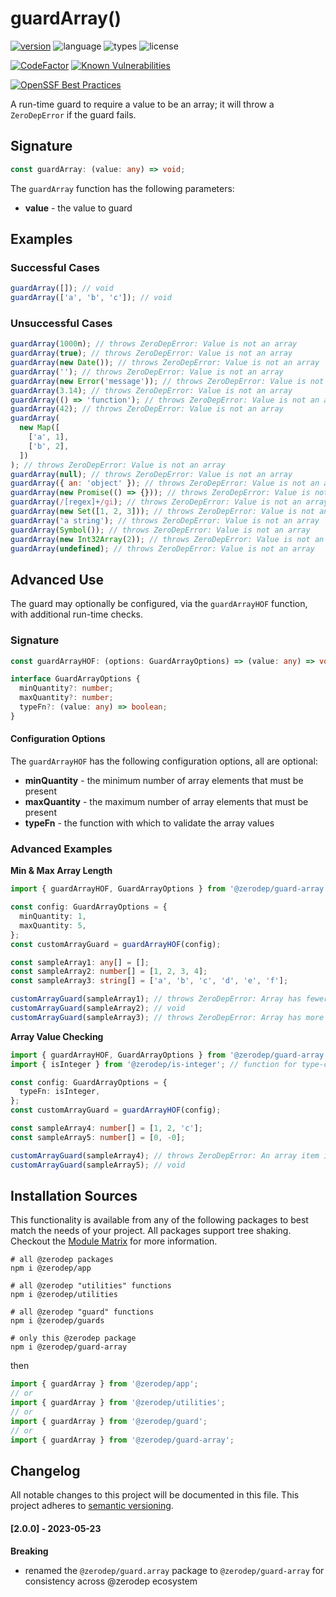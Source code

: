 # guardArray()

[![version](https://img.shields.io/npm/v/@zerodep/guard-array?style=flat-square&color=blue)](https://www.npmjs.com/package/@zerodep/guard-array)
![language](https://img.shields.io/badge/typescript-100%25-blue?style=flat-square)
![types](https://img.shields.io/badge/types-included-blue?style=flat-square)
![license](https://img.shields.io/github/license/cdepage/zerodep?color=blue&style=flat-square)

[![CodeFactor](https://www.codefactor.io/repository/github/cdepage/zerodep/badge)](https://www.codefactor.io/repository/github/cdepage/zerodep)
[![Known Vulnerabilities](https://snyk.io/test/github/cdepage/zerodep/badge.svg)](https://snyk.io/test/github/cdepage/zerodep)

[![OpenSSF Best Practices](https://www.bestpractices.dev/projects/9225/badge)](https://www.bestpractices.dev/projects/9225)

A run-time guard to require a value to be an array; it will throw a `ZeroDepError` if the guard fails.

## Signature

```typescript
const guardArray: (value: any) => void;
```

The `guardArray` function has the following parameters:

- **value** - the value to guard

## Examples

### Successful Cases

```javascript
guardArray([]); // void
guardArray(['a', 'b', 'c']); // void
```

### Unsuccessful Cases

```javascript
guardArray(1000n); // throws ZeroDepError: Value is not an array
guardArray(true); // throws ZeroDepError: Value is not an array
guardArray(new Date()); // throws ZeroDepError: Value is not an array
guardArray(''); // throws ZeroDepError: Value is not an array
guardArray(new Error('message')); // throws ZeroDepError: Value is not an array
guardArray(3.14); // throws ZeroDepError: Value is not an array
guardArray(() => 'function'); // throws ZeroDepError: Value is not an array
guardArray(42); // throws ZeroDepError: Value is not an array
guardArray(
  new Map([
    ['a', 1],
    ['b', 2],
  ])
); // throws ZeroDepError: Value is not an array
guardArray(null); // throws ZeroDepError: Value is not an array
guardArray({ an: 'object' }); // throws ZeroDepError: Value is not an array
guardArray(new Promise(() => {})); // throws ZeroDepError: Value is not an array
guardArray(/[regex]+/gi); // throws ZeroDepError: Value is not an array
guardArray(new Set([1, 2, 3])); // throws ZeroDepError: Value is not an array
guardArray('a string'); // throws ZeroDepError: Value is not an array
guardArray(Symbol()); // throws ZeroDepError: Value is not an array
guardArray(new Int32Array(2)); // throws ZeroDepError: Value is not an array
guardArray(undefined); // throws ZeroDepError: Value is not an array
```

## Advanced Use

The guard may optionally be configured, via the `guardArrayHOF` function, with additional run-time checks.

### Signature

```typescript
const guardArrayHOF: (options: GuardArrayOptions) => (value: any) => void;

interface GuardArrayOptions {
  minQuantity?: number;
  maxQuantity?: number;
  typeFn?: (value: any) => boolean;
}
```

#### Configuration Options

The `guardArrayHOF` has the following configuration options, all are optional:

- **minQuantity** - the minimum number of array elements that must be present
- **maxQuantity** - the maximum number of array elements that must be present
- **typeFn** - the function with which to validate the array values

### Advanced Examples

**Min & Max Array Length**

```typescript
import { guardArrayHOF, GuardArrayOptions } from '@zerodep/guard-array';

const config: GuardArrayOptions = {
  minQuantity: 1,
  maxQuantity: 5,
};
const customArrayGuard = guardArrayHOF(config);

const sampleArray1: any[] = [];
const sampleArray2: number[] = [1, 2, 3, 4];
const sampleArray3: string[] = ['a', 'b', 'c', 'd', 'e', 'f'];

customArrayGuard(sampleArray1); // throws ZeroDepError: Array has fewer than 1 items
customArrayGuard(sampleArray2); // void
customArrayGuard(sampleArray3); // throws ZeroDepError: Array has more than 5 items
```

**Array Value Checking**

```typescript
import { guardArrayHOF, GuardArrayOptions } from '@zerodep/guard-array';
import { isInteger } from '@zerodep/is-integer'; // function for type-checking

const config: GuardArrayOptions = {
  typeFn: isInteger,
};
const customArrayGuard = guardArrayHOF(config);

const sampleArray4: number[] = [1, 2, 'c'];
const sampleArray5: number[] = [0, -0];

customArrayGuard(sampleArray4); // throws ZeroDepError: An array item is of the incorrect type
customArrayGuard(sampleArray5); // void
```

## Installation Sources

This functionality is available from any of the following packages to best match the needs of your project. All packages support tree shaking. Checkout the [Module Matrix](/) for more information.

```shell
# all @zerodep packages
npm i @zerodep/app

# all @zerodep "utilities" functions
npm i @zerodep/utilities

# all @zerodep "guard" functions
npm i @zerodep/guards

# only this @zerodep package
npm i @zerodep/guard-array
```

then

```javascript
import { guardArray } from '@zerodep/app';
// or
import { guardArray } from '@zerodep/utilities';
// or
import { guardArray } from '@zerodep/guard';
// or
import { guardArray } from '@zerodep/guard-array';
```

## Changelog

All notable changes to this project will be documented in this file. This project adheres to [semantic versioning](https://semver.org/spec/v2.0.0.html).

#### [2.0.0] - 2023-05-23

**Breaking**

- renamed the `@zerodep/guard.array` package to `@zerodep/guard-array` for consistency across @zerodep ecosystem
